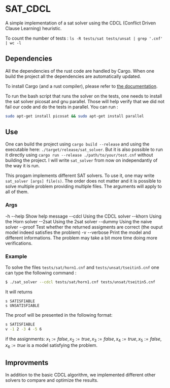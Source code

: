 # SAT_CDCL

A simple implementation of a sat solver using the CDCL (Conflict Driven Clause Learning) heuristic.

To count the number of tests : `ls -R tests/sat tests/unsat | grep '.cnf' | wc -l`

## Dependencies
All the dependencies of the rust code are handled by Cargo. When one build the project all the dependencies are automatically updated.

To install Cargo (and a rust compiler), please refer to [the documentation](https://doc.rust-lang.org/cargo/getting-started/installation.html).

To run the bash script that runs the solver on the tests, one needs to install the sat solver picosat and gnu parallel. Those will help verify that we did not fail our code and do the tests in parallel. 
You can run :
```bash
sudo apt-get install picosat && sudo apt-get install parallel
```

## Use
One can build the project using `cargo build --release` and using the executable here: `./target/release/sat_solver`. But it is also possible to run it directly using `cargo run --release ./path/to/your/test.cnf` without building the project. 
I will write `sat_solver` from now on independantly of the way it is run.

This progam implements different SAT solvers. To use it, one may write `sat_solver [args] file(s)`. The order does not matter and it is possible to solve multiple problem providing multiple files. The arguments will apply to all of them.

### Args
-h --help     Show help message
--cdcl        Using the CDCL solver
--khorn       Using the Horn solver
--2sat        Using the 2sat solver
--dummy       Using the naive solver
--proof       Test whether the returned assigments are correct (the ouput model indeed satisfies the problem)
-v --verbose  Print the model and different informations. The problem may take a bit more time doing more verifications.

### Example
To solve the files `tests/sat/horn1.cnf` and `tests/unsat/tseitin5.cnf` one can type the following command :
```bash
$ ./sat_solver --cdcl tests/sat/horn1.cnf tests/unsat/tseitin5.cnf
```
It will returns
```
s SATISFIABLE
s UNSATISFIABLE
```

The proof will be presented in the following format:
```bash
s SATISFIABLE
v -1 2 -3 4 -5 6
```
if the assignments: $x_1:=false, x_2:=true, x_3:=false, x_4:=true, x_5:=false, x_6:=true$ is a model satisfying the problem.

## Improvments

In addition to the basic CDCL algorithm, we implemented different other solvers to compare and optimize the results. 